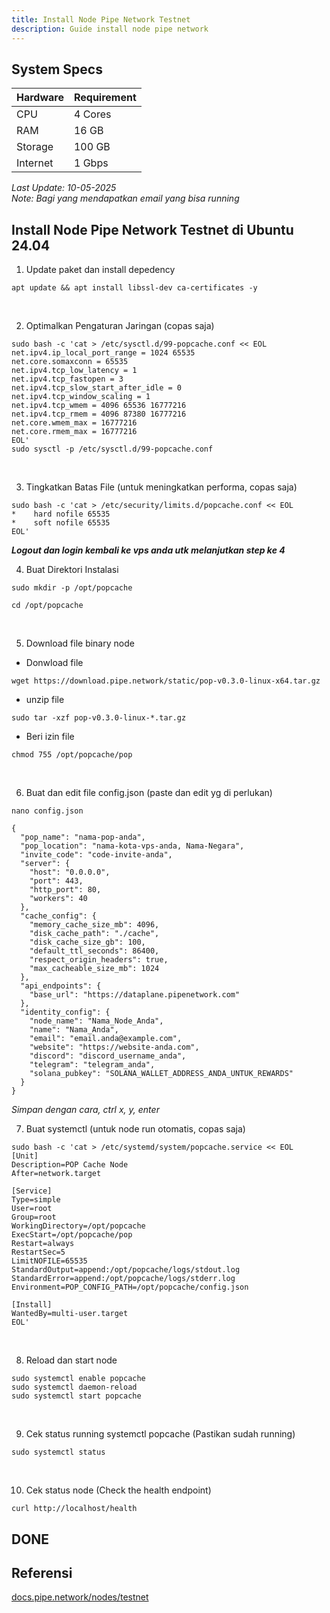 ```yaml
---
title: Install Node Pipe Network Testnet
description: Guide install node pipe network
---
```


## System Specs
| Hardware  | Requirement  |
|-----------|--------------|
| CPU	    | 4 Cores      |
| RAM	    | 16 GB        |
| Storage   | 100 GB       |
| Internet  | 1 Gbps       |

<i>Last Update: 10-05-2025</i>  
<i>Note: Bagi yang mendapatkan email yang bisa running</i>

## Install Node Pipe Network Testnet di Ubuntu 24.04

1. Update paket dan install depedency

```
apt update && apt install libssl-dev ca-certificates -y
```
</br>

2. Optimalkan Pengaturan Jaringan (copas saja)

```
sudo bash -c 'cat > /etc/sysctl.d/99-popcache.conf << EOL
net.ipv4.ip_local_port_range = 1024 65535
net.core.somaxconn = 65535
net.ipv4.tcp_low_latency = 1
net.ipv4.tcp_fastopen = 3
net.ipv4.tcp_slow_start_after_idle = 0
net.ipv4.tcp_window_scaling = 1
net.ipv4.tcp_wmem = 4096 65536 16777216
net.ipv4.tcp_rmem = 4096 87380 16777216
net.core.wmem_max = 16777216
net.core.rmem_max = 16777216
EOL'
sudo sysctl -p /etc/sysctl.d/99-popcache.conf
```
</br>

3. Tingkatkan Batas File (untuk meningkatkan performa, copas saja)

```
sudo bash -c 'cat > /etc/security/limits.d/popcache.conf << EOL
*    hard nofile 65535
*    soft nofile 65535
EOL'
```
<i><b>Logout dan login kembali ke vps anda utk melanjutkan step ke 4</b></i>
</br>

4. Buat Direktori Instalasi

```
sudo mkdir -p /opt/popcache
```

```
cd /opt/popcache
```
</br>

5. Download file binary node
- Donwload file
```
wget https://download.pipe.network/static/pop-v0.3.0-linux-x64.tar.gz
```

- unzip file
```
sudo tar -xzf pop-v0.3.0-linux-*.tar.gz
```

- Beri izin file
```
chmod 755 /opt/popcache/pop
```
</br>

6. Buat dan edit file config.json (paste dan edit yg di perlukan)

```
nano config.json
```

```
{
  "pop_name": "nama-pop-anda",
  "pop_location": "nama-kota-vps-anda, Nama-Negara",
  "invite_code": "code-invite-anda",
  "server": {
    "host": "0.0.0.0",
    "port": 443,
    "http_port": 80,
    "workers": 40
  },
  "cache_config": {
    "memory_cache_size_mb": 4096,
    "disk_cache_path": "./cache",
    "disk_cache_size_gb": 100,
    "default_ttl_seconds": 86400,
    "respect_origin_headers": true,
    "max_cacheable_size_mb": 1024
  },
  "api_endpoints": {
    "base_url": "https://dataplane.pipenetwork.com"
  },
  "identity_config": {
    "node_name": "Nama_Node_Anda",
    "name": "Nama_Anda",
    "email": "email.anda@example.com",
    "website": "https://website-anda.com",
    "discord": "discord_username_anda",
    "telegram": "telegram_anda",
    "solana_pubkey": "SOLANA_WALLET_ADDRESS_ANDA_UNTUK_REWARDS"
  }
}
```
<i>Simpan dengan cara, ctrl x, y, enter</i>
</br>

7. Buat systemctl (untuk node run otomatis, copas saja)

```
sudo bash -c 'cat > /etc/systemd/system/popcache.service << EOL
[Unit]
Description=POP Cache Node
After=network.target

[Service]
Type=simple
User=root
Group=root
WorkingDirectory=/opt/popcache
ExecStart=/opt/popcache/pop
Restart=always
RestartSec=5
LimitNOFILE=65535
StandardOutput=append:/opt/popcache/logs/stdout.log
StandardError=append:/opt/popcache/logs/stderr.log
Environment=POP_CONFIG_PATH=/opt/popcache/config.json

[Install]
WantedBy=multi-user.target
EOL'
```
</br>

8. Reload dan start node

```
sudo systemctl enable popcache
sudo systemctl daemon-reload
sudo systemctl start popcache
```
</br>

9. Cek status running systemctl popcache (Pastikan sudah running)

```
sudo systemctl status
```
</br>

10. Cek status node (Check the health endpoint)

```
curl http://localhost/health
```

<h2>DONE</h2>

## Referensi
<a href="https://docs.pipe.network/nodes/testnet" target="_blank" rel="noopener noreferrer">docs.pipe.network/nodes/testnet</a> 

<head>
<!-- Google tag (gtag.js) -->
<script async src="https://www.googletagmanager.com/gtag/js?id=G-4WB2W24M31"></script>
<script>
  window.dataLayer = window.dataLayer || [];
  function gtag(){dataLayer.push(arguments);}
  gtag('js', new Date());
  gtag('config', 'G-4WB2W24M31');
</script>
</head>